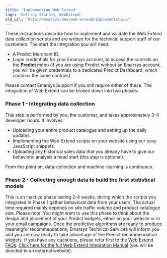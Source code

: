 ```yaml
---
title: 'Implementing Web Extend'
tags: 'Getting Started, WebExtend'
old_url: 'http://emarsys.dev/web-extend/implementation/'
---
```


These instructions describe how to implement and validate the Web Extend data collection scripts and are written for the technical support staff of our customers. The start the integration you will need:

- A Predict Merchant ID.
- Login credentials for your Emarsys account, to access the controls on the **Predict** menu (if you are using Predict without an Emarsys account, you will be given credentials to a dedicated Predict Dashboard, which contains the same controls).

 Please contact Emarsys Support if you still require either of these. The integration of Web Extend can be broken down into two phases:

### <span class="mw-headline" id="Phase_1_-_Integrating_the_data_collection_script">Phase 1 - Integrating data collection </span>

 This step is performed by you, the customer, and takes approximately 3-4 developer hours. It involves:

- Uploading your entire product catalogue and setting up the daily updates.
- Implementing the Web Extend scripts on your website using our easy JavaScript snippets.
- Uploading any historical sales data that you already have to give our behavioral analysis a head start (this step is optional).

 From this point on, data-collection and machine-learning is continuous.

### <span class="mw-headline" id="Phase_2_-_Collecting_enough_data_to_build_the_first_statistical_models">Phase 2 - Collecting enough data to build the first statistical models</span>

 This is an inactive phase lasting 2-4 weeks, during which the scripts you integrated in Phase 1 gather behavioral data from your users. The actual time required mainly depends on site traffic volume and product catalogue size. Please note: You might want to use this phase to think about the design and placement of your Predict widgets, either on your website or in your email campaigns. Once the predictive algorithms are ready to produce meaningful recommendations, Emarsys Technical Services will inform you and you are now ready to take advantage of the Predict recommendation widgets. If you have any questions, please refer first to the [Web Extend FAQs](/Getting%20Started/faq.md "Web Extend - FAQs"). [Click here for the full Web Extend Integration Manual](http://cdn.scarabresearch.com/static/manual/en/) (you will be directed to an external website).